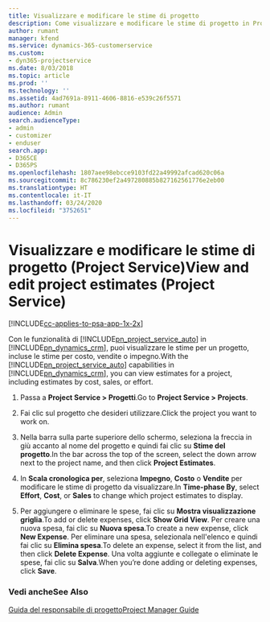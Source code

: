 ```yaml
---
title: Visualizzare e modificare le stime di progetto
description: Come visualizzare e modificare le stime di progetto in Project Service
author: rumant
manager: kfend
ms.service: dynamics-365-customerservice
ms.custom:
- dyn365-projectservice
ms.date: 8/03/2018
ms.topic: article
ms.prod: ''
ms.technology: ''
ms.assetid: 4ad7691a-8911-4606-8816-e539c26f5571
ms.author: rumant
audience: Admin
search.audienceType:
- admin
- customizer
- enduser
search.app:
- D365CE
- D365PS
ms.openlocfilehash: 1807aee98ebcce9103fd22a49992afcad620c06a
ms.sourcegitcommit: 8c786230ef2a497280885b827162561776e2eb00
ms.translationtype: HT
ms.contentlocale: it-IT
ms.lasthandoff: 03/24/2020
ms.locfileid: "3752651"
---
```

# <a name="view-and-edit-project-estimates-project-service"></a><span data-ttu-id="d709c-103">Visualizzare e modificare le stime di progetto (Project Service)</span><span class="sxs-lookup"><span data-stu-id="d709c-103">View and edit project estimates (Project Service)</span></span>

[!INCLUDE[cc-applies-to-psa-app-1x-2x](../includes/cc-applies-to-psa-app-1x-2x.md)]

<span data-ttu-id="d709c-104">Con le funzionalità di [!INCLUDE[pn_project_service_auto](../includes/pn-project-service-auto.md)] in [!INCLUDE[pn_dynamics_crm](../includes/pn-dynamics-crm.md)], puoi visualizzare le stime per un progetto, incluse le stime per costo, vendite o impegno.</span><span class="sxs-lookup"><span data-stu-id="d709c-104">With the [!INCLUDE[pn_project_service_auto](../includes/pn-project-service-auto.md)] capabilities in [!INCLUDE[pn_dynamics_crm](../includes/pn-dynamics-crm.md)], you can view estimates for a project, including estimates by cost, sales, or effort.</span></span>  
  
1.  <span data-ttu-id="d709c-105">Passa a **Project Service > Progetti**.</span><span class="sxs-lookup"><span data-stu-id="d709c-105">Go to **Project Service > Projects**.</span></span>  
  
2.  <span data-ttu-id="d709c-106">Fai clic sul progetto che desideri utilizzare.</span><span class="sxs-lookup"><span data-stu-id="d709c-106">Click the project you want to work on.</span></span>  
  
3.  <span data-ttu-id="d709c-107">Nella barra sulla parte superiore dello schermo, seleziona la freccia in giù accanto al nome del progetto e quindi fai clic su **Stime del progetto**.</span><span class="sxs-lookup"><span data-stu-id="d709c-107">In the bar across the top of the screen, select the down arrow next to the project name, and then click **Project Estimates**.</span></span>  
  
4.  <span data-ttu-id="d709c-108">In **Scala cronologica per**, seleziona **Impegno**, **Costo** o **Vendite** per modificare le stime di progetto da visualizzare.</span><span class="sxs-lookup"><span data-stu-id="d709c-108">In **Time-phase By**, select **Effort**, **Cost**, or **Sales** to change which project estimates to display.</span></span>  
  
5.  <span data-ttu-id="d709c-109">Per aggiungere o eliminare le spese, fai clic su **Mostra visualizzazione griglia**.</span><span class="sxs-lookup"><span data-stu-id="d709c-109">To add or delete expenses, click **Show Grid View**.</span></span> <span data-ttu-id="d709c-110">Per creare una nuova spesa, fai clic su **Nuova spesa**.</span><span class="sxs-lookup"><span data-stu-id="d709c-110">To create a new expense, click **New Expense**.</span></span> <span data-ttu-id="d709c-111">Per eliminare una spesa, selezionala nell'elenco e quindi fai clic su **Elimina spesa**.</span><span class="sxs-lookup"><span data-stu-id="d709c-111">To delete an expense, select it from the list, and then click **Delete Expense**.</span></span> <span data-ttu-id="d709c-112">Una volta aggiunte e collegate o eliminate le spese, fai clic su **Salva**.</span><span class="sxs-lookup"><span data-stu-id="d709c-112">When you’re done adding or deleting expenses, click **Save**.</span></span>  
  
### <a name="see-also"></a><span data-ttu-id="d709c-113">Vedi anche</span><span class="sxs-lookup"><span data-stu-id="d709c-113">See Also</span></span>  
 [<span data-ttu-id="d709c-114">Guida del responsabile di progetto</span><span class="sxs-lookup"><span data-stu-id="d709c-114">Project Manager Guide</span></span>](../project-service/project-manager-guide.md)
